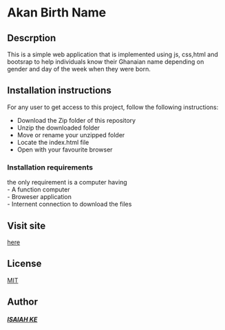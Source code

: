 # Akan Birth Name

## Descrption
 This is a simple web application that is implemented using js, css,html and bootsrap to help individuals know their Ghanaian 
 name depending on gender and day of the week when they were born. 
 
 ## Installation instructions
 For any user to get access to this project, follow the following instructions:  
  - Download the Zip folder of this repository  
  - Unzip the downloaded folder  
  - Move or rename your unzipped folder  
  - Locate the index.html file  
  - Open with your favourite browser  
  
  ### Installation requirements
   the only requirement is a computer having  
    - A function computer  
    - Broweser application  
    - Internent connection to download the files
   
 
 ## Visit site
 
 [here](https://isaiahke.github.io/birthday-day-finder/)
 
 ## License
 [MIT](/LICENSE)
 
 ## Author
  ##### [ISAIAH KE](https://github.com/IsaiahKe/)
